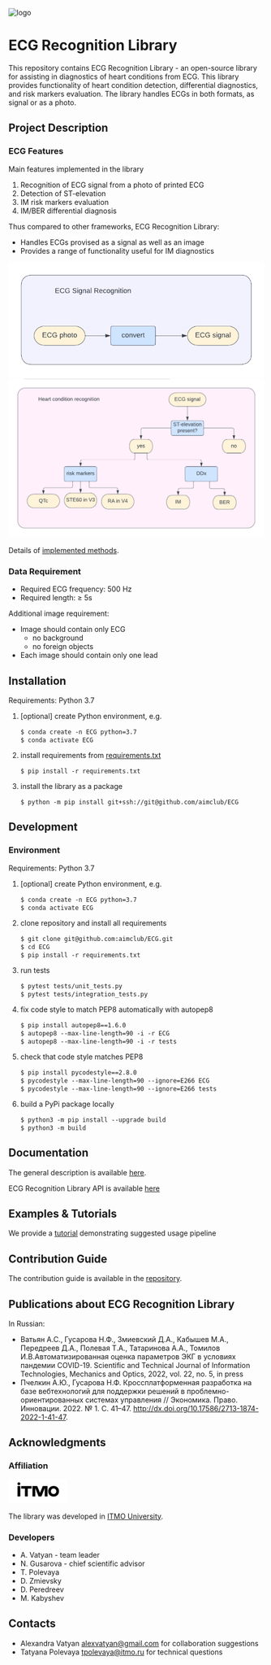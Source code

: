 ![logo](docs/logo.png)

# ECG Recognition Library
This repository contains ECG Recognition Library - an open-source library for assisting in diagnostics of heart conditions from ECG. This library provides functionality of heart condition detection, differential diagnostics, and risk markers evaluation. The library handles ECGs in both formats, as signal or as a photo.

## Project Description

### ECG Features
Main features implemented in the library
1. Recognition of ECG signal from a photo of printed ECG
1. Detection of ST-elevation
1. IM risk markers evaluation
1. IM/BER differential diagnosis

Thus compared to other frameworks, ECG Recognition Library:
* Handles ECGs provised as a signal as well as an image
* Provides a range of functionality useful for IM diagnostics

![project_structure_signal](docs/signal_pipeline.png)
![project_structure_ddx](docs/ddx_pipeline.png)

Details of [implemented methods](docs/models.md).

### Data Requirement
* Required ECG frequency: 500 Hz
* Required length: ≥ 5s

Additional image requirement:
* Image should contain only ECG
    * no background
    * no foreign objects
* Each image should contain only one lead

## Installation
Requirements: Python 3.7

1. [optional] create Python environment, e.g.
    ```
    $ conda create -n ECG python=3.7
    $ conda activate ECG
    ```
1. install requirements from [requirements.txt](requirements.txt)
    ```
    $ pip install -r requirements.txt
    ```
1. install the library as a package
    ```
    $ python -m pip install git+ssh://git@github.com/aimclub/ECG
    ```

## Development
### Environment
Requirements: Python 3.7
1. [optional] create Python environment, e.g.
    ```
    $ conda create -n ECG python=3.7
    $ conda activate ECG
    ```
1. clone repository and install all requirements
    ```
    $ git clone git@github.com:aimclub/ECG.git
    $ cd ECG
    $ pip install -r requirements.txt
    ```
1. run tests
    ```
    $ pytest tests/unit_tests.py
    $ pytest tests/integration_tests.py
    ```
1. fix code style to match PEP8 automatically with autopep8
    ```
    $ pip install autopep8==1.6.0
    $ autopep8 --max-line-length=90 -i -r ECG
    $ autopep8 --max-line-length=90 -i -r tests
    ```
1. check that code style matches PEP8
    ```
    $ pip install pycodestyle==2.8.0
    $ pycodestyle --max-line-length=90 --ignore=E266 ECG
    $ pycodestyle --max-line-length=90 --ignore=E266 tests
    ```
1. build a PyPi package locally
    ```
    $ python3 -m pip install --upgrade build
    $ python3 -m build
    ```

## Documentation
The general description is available [here](https://aimclub.github.io/ECG/).

ECG Recognition Library API is available [here](https://aimclub.github.io/ECG/docs/ECG/api.html)

## Examples & Tutorials
We provide a [tutorial](examples/intro_to_ECG.ipynb) demonstrating suggested usage pipeline

## Contribution Guide
The contribution guide is available in the [repository](./docs/contribution.md).

## Publications about ECG Recognition Library
In Russian:
* Ватьян А.С., Гусарова Н.Ф., Змиевский Д.А., Кабышев М.А., Передреев Д.А., Полевая Т.А., Татаринова А.А., Томилов И.В.Автоматизированная оценка параметров ЭКГ в условиях пандемии COVID-19. Scientific and Technical Journal of Information Technologies, Mechanics and Optics, 2022, vol. 22, no. 5, in press
* Пчелкин А.Ю., Гусарова Н.Ф. Кроссплатформенная разработка на базе вебтехнологий для поддержки решений в проблемно-ориентированных системах управления // Экономика. Право. Инновации. 2022. № 1. С. 41–47. http://dx.doi.org/10.17586/2713-1874-2022-1-41-47.

## Acknowledgments
### Affiliation
![itmo_logo](docs/itmo_logo_small.png)

The library was developed in [ITMO University](https://en.itmo.ru/).

### Developers
* A. Vatyan - team leader
* N. Gusarova - chief scientific advisor
* T. Polevaya
* D. Zmievsky
* D. Peredreev
* M. Kabyshev

## Contacts
* Alexandra Vatyan alexvatyan@gmail.com for collaboration suggestions
* Tatyana Polevaya tpolevaya@itmo.ru for technical questions
